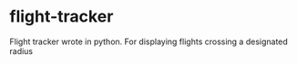 # flight-tracker
Flight tracker wrote in python. For displaying flights crossing a designated radius
